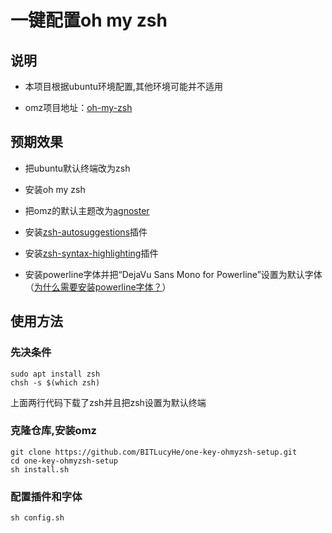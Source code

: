 # 一键配置oh my zsh

## 说明

- 本项目根据ubuntu环境配置,其他环境可能并不适用

- omz项目地址：[oh-my-zsh](https://github.com/ohmyzsh/ohmyzsh)

## 预期效果

- 把ubuntu默认终端改为zsh

- 安装oh my zsh

- 把omz的默认主题改为[agnoster](https://github.com/ohmyzsh/ohmyzsh/wiki/Themes#agnoster)

- 安装[zsh-autosuggestions](https://github.com/zsh-users/zsh-autosuggestions)插件

- 安装[zsh-syntax-highlighting](https://github.com/zsh-users/zsh-syntax-highlighting)插件

- 安装powerline字体并把“DejaVu Sans Mono for Powerline”设置为默认字体（[为什么需要安装powerline字体？](https://github.com/ohmyzsh/ohmyzsh?tab=readme-ov-file#themes)）

## 使用方法

### 先决条件

```shell
sudo apt install zsh
chsh -s $(which zsh)
```

上面两行代码下载了zsh并且把zsh设置为默认终端

### 克隆仓库,安装omz

```shell
git clone https://github.com/BITLucyHe/one-key-ohmyzsh-setup.git
cd one-key-ohmyzsh-setup
sh install.sh
```

### 配置插件和字体

```shell
sh config.sh
```